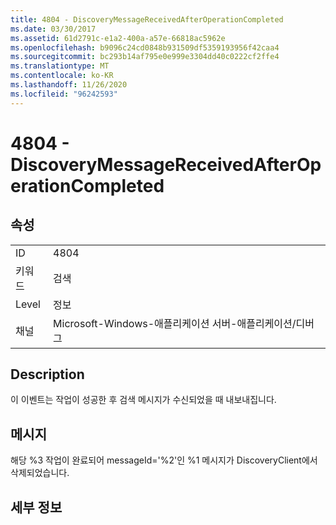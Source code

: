 ```yaml
---
title: 4804 - DiscoveryMessageReceivedAfterOperationCompleted
ms.date: 03/30/2017
ms.assetid: 61d2791c-e1a2-400a-a57e-66818ac5962e
ms.openlocfilehash: b9096c24cd0848b931509df5359193956f42caa4
ms.sourcegitcommit: bc293b14af795e0e999e3304dd40c0222cf2ffe4
ms.translationtype: MT
ms.contentlocale: ko-KR
ms.lasthandoff: 11/26/2020
ms.locfileid: "96242593"
---
```

# <a name="4804---discoverymessagereceivedafteroperationcompleted"></a>4804 - DiscoveryMessageReceivedAfterOperationCompleted

## <a name="properties"></a>속성  
  
|||  
|-|-|  
|ID|4804|  
|키워드|검색|  
|Level|정보|  
|채널|Microsoft-Windows-애플리케이션 서버-애플리케이션/디버그|  
  
## <a name="description"></a>Description  

 이 이벤트는 작업이 성공한 후 검색 메시지가 수신되었을 때 내보내집니다.  
  
## <a name="message"></a>메시지  

 해당 %3 작업이 완료되어 messageId='%2'인 %1 메시지가 DiscoveryClient에서 삭제되었습니다.  
  
## <a name="details"></a>세부 정보
